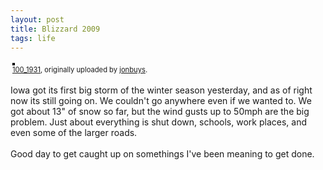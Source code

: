 ```yaml
--- 
layout: post
title: Blizzard 2009
tags: life
---
```

<div style="text-align: left; padding: 3px;">
<a href="http://www.flickr.com/photos/42924570@N04/4172076482/" title="photo sharing"><img src="http://farm3.static.flickr.com/2574/4172076482_dbbc3ea714.jpg" style="border: solid 2px #000000;" alt="" /></a>
<br />
<span style="font-size: 0.8em; margin-top: 0px;"><a href="http://www.flickr.com/photos/42924570@N04/4172076482/">100_1931</a>, originally uploaded by <a href="http://www.flickr.com/people/42924570@N04/">jonbuys</a>.</span>
</div>
<p>
Iowa got its first big storm of the winter season yesterday, and as of right now its still going on.  We couldn't go anywhere even if we wanted to.  We got about 13" of snow so far, but the wind gusts up to 50mph are the big problem.  Just about everything is shut down, schools, work places, and even some of the larger roads.<br />
<br />
Good day to get caught up on somethings I've been meaning to get done.
</p>


